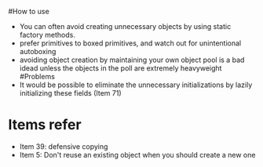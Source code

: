 #How to use
- You can often avoid creating unnecessary objects by using static factory methods.
- prefer primitives to boxed primitives, and watch out for unintentional autoboxing
- avoiding object creation by maintaining your own object pool is a bad idead unless the objects in the poll are extremely heavyweight
#Problems
- It would be possible to eliminate the unnecessary initializations by lazily initializing these fields (Item 71)
# Items refer
- Item 39: defensive copying
- Item 5: Don't reuse an existing object when you should create a new one
